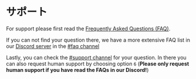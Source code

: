 # サポート

For support please first read the [Frequently Asked Questions (FAQ)](/ja/getting-started/faq.md).

If you can not find your question there, we have a more extensive FAQ list in our [Discord server](https://discord.gg/kQQmfNCTzm) in the [#faq channel](https://discord.com/channels/798243210446241792/802668456792293397/832338239657607228)

Lastly, you can check the [#support channel](https://discord.com/channels/798243210446241792/830802350905884683/831910702004437102) for your question. In there you can also request human support by choosing option `6`
(**Please only request human support if you have read the FAQs in our Discord!**)

